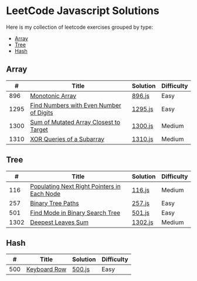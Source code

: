 # LeetCode Javascript Solutions

Here is my collection of leetcode exercises grouped by type:


* [Array](https://github.com/soltex1/Leetcode-Javascript#array)
* [Tree](https://github.com/soltex1/Leetcode-Javascript#tree)
* [Hash](https://github.com/soltex1/Leetcode-Javascript#hash)

## Array
|  #  | Title           |  Solution       | Difficulty    | 
|-----|---------------- | --------------- | ------------- |
896 | [Monotonic Array](https://leetcode.com/problems/monotonic-array/)         | [896.js](./easy/896..js)     |  Easy    
1295 | [Find Numbers with Even Number of Digits](https://leetcode.com/problems/find-numbers-with-even-number-of-digits/)         | [1295.js](./easy/1295.js)     |  Easy    
1300 | [Sum of Mutated Array Closest to Target](https://leetcode.com/contest/biweekly-contest-16/problems/sum-of-mutated-array-closest-to-target/)         | [1300.js](./medium/1300.js)     |  Medium    
1310 | [XOR Queries of a Subarray](https://leetcode.com/problems/xor-queries-of-a-subarray/)         | [1310.js](./medium/1300.js)     |  Medium    



## Tree
|  #  | Title           |  Solution       | Difficulty    | 
|-----|---------------- | --------------- | ------------- |
116 | [Populating Next Right Pointers in Each Node](https://leetcode.com/problems/populating-next-right-pointers-in-each-node/)         | [116.js](./medium/116.js)     |  Medium    
257 | [Binary Tree Paths](https://leetcode.com/problems/binary-tree-paths/)         | [257.js](./easy/257.js)     |  Easy    
501 | [Find Mode in Binary Search Tree](https://leetcode.com/problems/find-mode-in-binary-search-tree/)         | [501.js](./easy/501.js)     |  Easy    
1302 | [Deepest Leaves Sum](https://leetcode.com/problems/deepest-leaves-sum/)         | [1302.js](./medium/1302.js)     |  Medium    



## Hash
|  #  | Title           |  Solution       | Difficulty    | 
|-----|---------------- | --------------- | ------------- |
500 | [Keyboard Row](https://leetcode.com/problems/keyboard-row/submissions/)         | [500.js](./easy/500.js)     |  Easy    
